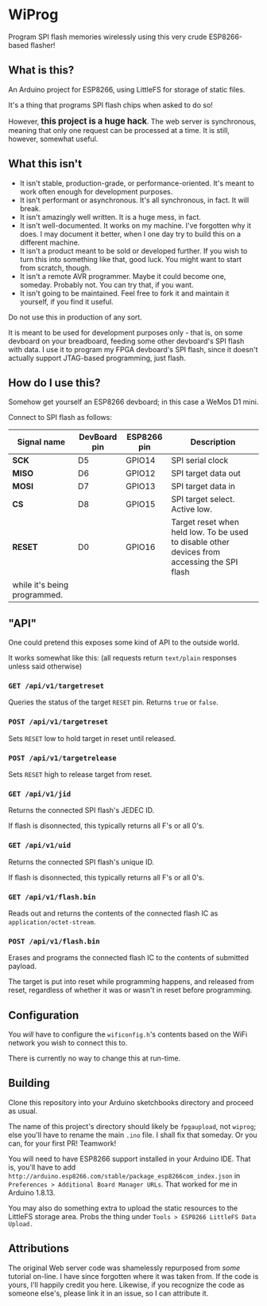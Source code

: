 # WiProg

Program SPI flash memories wirelessly using this very crude ESP8266-based flasher!

## What is this?

An Arduino project for ESP8266, using LittleFS for storage of static files.

It's a thing that programs SPI flash chips when asked to do so!

However, <big>**this project is a huge hack**</big>. The web server is synchronous, meaning that only one request can be
processed at a
time. It is still, however, somewhat useful.

## What this isn't

- It isn't stable, production-grade, or performance-oriented. It's meant to work often enough for development purposes.
- It isn't performant or asynchronous. It's all synchronous, in fact. It will break.
- It isn't amazingly well written. It is a huge mess, in fact.
- It isn't well-documented. It works on my machine. I've forgotten why it does. I may document it better, when I one day
  try to build this on a different machine.
- It isn't a product meant to be sold or developed further. If you wish to turn this into something like that, good
  luck. You might want to start from scratch, though.
- It isn't a remote AVR programmer. Maybe it could become one, someday. Probably not. You can try that, if you want.
- It isn't going to be maintained. Feel free to fork it and maintain it yourself, if you find it useful.

Do not use this in production of any sort.

It is meant to be used for development purposes only - that is, on some devboard on your breadboard, feeding some other
devboard's SPI flash with data.
I use it to program my FPGA devboard's SPI flash, since it doesn't actually support JTAG-based programming, just flash.

## How do I use this?

Somehow get yourself an ESP8266 devboard; in this case a WeMos D1 mini.

Connect to SPI flash as follows:

| Signal name | DevBoard pin | ESP8266 pin | Description |
| - | - | - | - |
| **SCK**   | D5 | GPIO14 | SPI serial clock |
| **MISO**  | D6 | GPIO12 | SPI target data out |
| **MOSI**  | D7 | GPIO13 | SPI target data in |
| **CS**    | D8 | GPIO15 | SPI target select. Active low. |
| **RESET** | D0 | GPIO16 | Target reset when held low. To be used to disable other devices from accessing the SPI flash
while it's being programmed. |

## "API"

One could pretend this exposes some kind of API to the outside world.

It works somewhat like this: (all requests return `text/plain` responses unless said otherwise)

### `GET /api/v1/targetreset`

Queries the status of the target `RESET` pin. Returns `true` or `false`.

### `POST /api/v1/targetreset`

Sets `RESET` low to hold target in reset until released.

### `POST /api/v1/targetrelease`

Sets `RESET` high to release target from reset.

### `GET /api/v1/jid`

Returns the connected SPI flash's JEDEC ID.

If flash is disonnected, this typically returns all F's or all 0's.

### `GET /api/v1/uid`

Returns the connected SPI flash's unique ID.

If flash is disonnected, this typically returns all F's or all 0's.

### `GET /api/v1/flash.bin`

Reads out and returns the contents of the connected flash IC as `application/octet-stream`.

### `POST /api/v1/flash.bin`

Erases and programs the connected flash IC to the contents of submitted payload.

The target is put into reset while programming happens, and released from reset, regardless of whether it was or wasn't
in reset before programming.

## Configuration

You _will_ have to configure the `wificonfig.h`'s contents based on the WiFi network you wish to connect this to.

There is currently no way to change this at run-time.

## Building

Clone this repository into your Arduino sketchbooks directory and proceed as usual.

The name of this project's directory should likely be `fpgaupload`, not `wiprog`; else you'll have to rename the
main `.ino` file. I shall fix that someday. Or you can, for your first PR! Teamwork!

You will need to have ESP8266 support installed in your Arduino IDE. 
That is, you'll have to add `http://arduino.esp8266.com/stable/package_esp8266com_index.json` in `Preferences > Additional Board Manager URLs`.
That worked for me in Arduino 1.8.13.

You may also do something extra to upload the static resources to the LittleFS storage area. Probs the thing under `Tools > ESP8266 LittleFS Data Upload.`  

## Attributions

The original Web server code was shamelessly repurposed from _some_ tutorial on-line.
I have since forgotten where it was taken from.
If the code is yours, I'll happily credit you here.
Likewise, if you recognize the code as someone else's, please link it in an issue, so I can attribute it.
